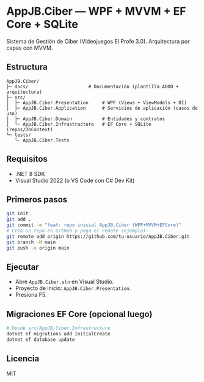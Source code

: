 # AppJB.Ciber — WPF + MVVM + EF Core + SQLite

Sistema de Gestión de Ciber (Videojuegos El Profe 3.0). Arquitectura por capas con MVVM.

## Estructura
```
AppJB.Ciber/
├─ docs/                      # Documentación (plantilla ADOO + arquitectura)
├─ src/
│  ├─ AppJB.Ciber.Presentation     # WPF (Views + ViewModels + DI)
│  ├─ AppJB.Ciber.Application      # Servicios de aplicación (casos de uso)
│  ├─ AppJB.Ciber.Domain           # Entidades y contratos
│  └─ AppJB.Ciber.Infrastructure   # EF Core + SQLite (repos/DbContext)
└─ tests/
   └─ AppJB.Ciber.Tests
```

## Requisitos
- .NET 8 SDK
- Visual Studio 2022 (o VS Code con C# Dev Kit)

## Primeros pasos
```bash
git init
git add .
git commit -m "feat: repo inicial AppJB.Ciber (WPF+MVVM+EFCore)"
# Crea un repo en GitHub y pega el remote (ejemplo):
git remote add origin https://github.com/tu-usuario/AppJB.Ciber.git
git branch -M main
git push -u origin main
```

## Ejecutar
- Abre `AppJB.Ciber.sln` en Visual Studio.
- Proyecto de inicio: `AppJB.Ciber.Presentation`.
- Presiona F5.

## Migraciones EF Core (opcional luego)
```bash
# Desde src/AppJB.Ciber.Infrastructure
dotnet ef migrations add InitialCreate
dotnet ef database update
```

## Licencia
MIT
